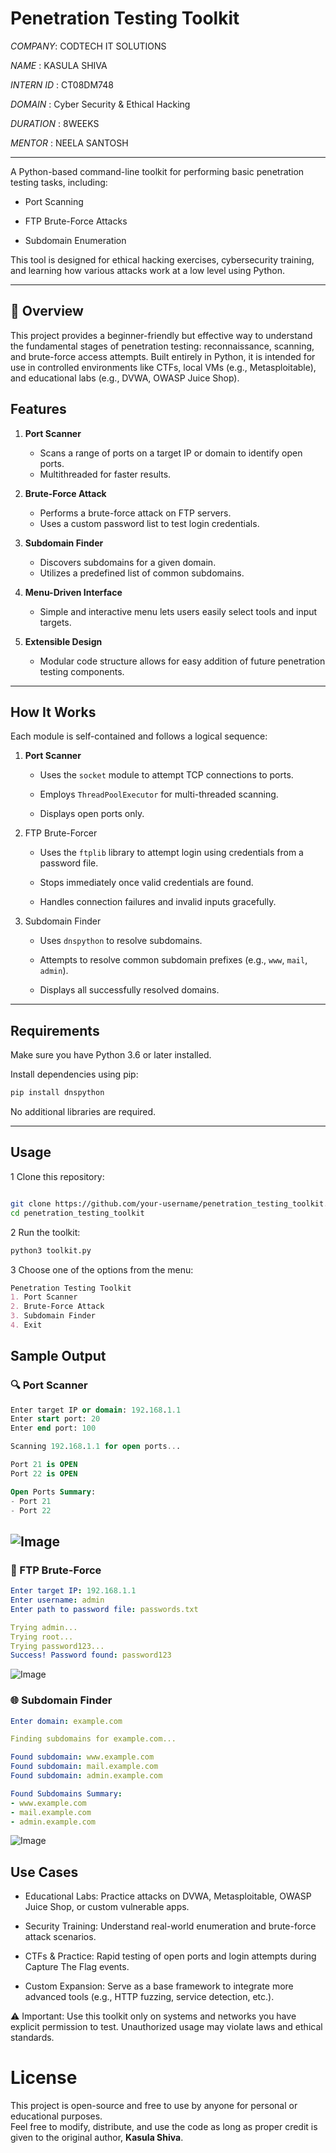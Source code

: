 # Penetration Testing Toolkit

*COMPANY*: CODTECH IT SOLUTIONS

*NAME* : KASULA SHIVA

*INTERN ID* : CT08DM748

*DOMAIN* : Cyber Security & Ethical Hacking

*DURATION* : 8WEEKS

*MENTOR* : NEELA SANTOSH

---


A Python-based command-line toolkit for performing basic penetration testing tasks, including:

* Port Scanning

* FTP Brute-Force Attacks

* Subdomain Enumeration

This tool is designed for ethical hacking exercises, cybersecurity training, and learning how various attacks work at a low level using Python.


  
---

## 🧭 Overview

This project provides a beginner-friendly but effective way to understand the fundamental stages of penetration testing: reconnaissance, scanning, and brute-force access attempts. Built entirely in Python, it is intended for use in controlled environments like CTFs, local VMs (e.g., Metasploitable), and educational labs (e.g., DVWA, OWASP Juice Shop).




## Features

1. **Port Scanner**
   - Scans a range of ports on a target IP or domain to identify open ports.
   - Multithreaded for faster results.

2. **Brute-Force Attack**
   - Performs a brute-force attack on FTP servers.
   - Uses a custom password list to test login credentials.

3. **Subdomain Finder**
   - Discovers subdomains for a given domain.
   - Utilizes a predefined list of common subdomains.
  
4. **Menu-Driven Interface**
   - Simple and interactive menu lets users easily select tools and input targets.
  
5. **Extensible Design**
   - Modular code structure allows for easy addition of future penetration testing components.

---

## How It Works

Each module is self-contained and follows a logical sequence:

1. **Port Scanner**
    * Uses the `socket` module to attempt TCP connections to ports.

    * Employs `ThreadPoolExecutor` for multi-threaded scanning.

    * Displays open ports only.

2. FTP Brute-Forcer
    * Uses the `ftplib` library to attempt login using credentials from a password file.

    * Stops immediately once valid credentials are found.

    * Handles connection failures and invalid inputs gracefully.

3. Subdomain Finder
    * Uses `dnspython` to resolve subdomains.

    * Attempts to resolve common subdomain prefixes (e.g., `www`, `mail`, `admin`).

    * Displays all successfully resolved domains.

---

## Requirements

Make sure you have Python 3.6 or later installed.

Install dependencies using pip:
```bash
pip install dnspython
```

No additional libraries are required.

---

## Usage

1 Clone this repository:

```bash

git clone https://github.com/your-username/penetration_testing_toolkit.git
cd penetration_testing_toolkit
```
2 Run the toolkit:
```bash
python3 toolkit.py
```
3 Choose one of the options from the menu:
```markdown
Penetration Testing Toolkit
1. Port Scanner
2. Brute-Force Attack
3. Subdomain Finder
4. Exit
```

## Sample Output

### 🔍 Port Scanner

```sql
Enter target IP or domain: 192.168.1.1
Enter start port: 20
Enter end port: 100

Scanning 192.168.1.1 for open ports...

Port 21 is OPEN
Port 22 is OPEN

Open Ports Summary:
- Port 21
- Port 22
```

![Image](https://github.com/user-attachments/assets/a9edb5e4-5e95-4b87-b0c3-6c7205bac7b9)
--
### 🔐 FTP Brute-Force

```yaml
Enter target IP: 192.168.1.1
Enter username: admin
Enter path to password file: passwords.txt

Trying admin...
Trying root...
Trying password123...
Success! Password found: password123
```

![Image](https://github.com/user-attachments/assets/27f183b6-229c-4a14-a407-83755b0f0bb8)

### 🌐 Subdomain Finder
```yaml
Enter domain: example.com

Finding subdomains for example.com...

Found subdomain: www.example.com
Found subdomain: mail.example.com
Found subdomain: admin.example.com

Found Subdomains Summary:
- www.example.com
- mail.example.com
- admin.example.com
```

![Image](https://github.com/user-attachments/assets/18bb2771-b9b6-4106-8457-89bd3de0afb3)



##  Use Cases

  * Educational Labs: Practice attacks on DVWA, Metasploitable, OWASP Juice Shop, or custom vulnerable apps.

  * Security Training: Understand real-world enumeration and brute-force attack scenarios.

  * CTFs & Practice: Rapid testing of open ports and login attempts during Capture The Flag events.

  * Custom Expansion: Serve as a base framework to integrate more advanced tools (e.g., HTTP fuzzing, service detection, etc.).

⚠️ Important: Use this toolkit only on systems and networks you have explicit permission to test. Unauthorized usage may violate laws and ethical standards.




# License

This project is open-source and free to use by anyone for personal or educational purposes.  
Feel free to modify, distribute, and use the code as long as proper credit is given to the original author, **Kasula Shiva**.



